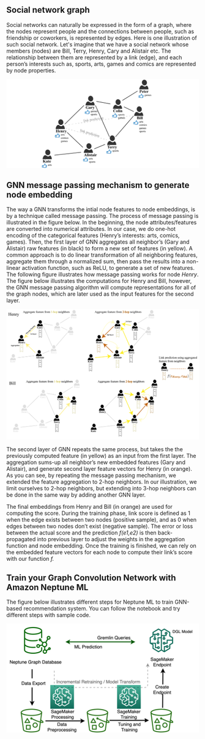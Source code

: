 ## Social network graph

Social networks can naturally be expressed in the form of a graph, where the nodes represent people and the connections between people, such as friendship or coworkers, is represented by edges. Here is one illustration of such social network. Let's imagine that we have a social network whose members (nodes) are Bill, Terry, Henry, Cary and Alistair etc. The relationship between them are represented by a link (edge), and each person’s interests such as, sports, arts, games and comics are represented by node properties. 

![](assets/social-network.png?raw=true)


## GNN message passing mechanism to generate node embedding
The way a GNN transforms the intial node features to node embeddings, is by a technique called message passing. The process of message passing is illustrated in the figure below. In the beginning, the node attributes/features are converted into numerical attributes. In our case, we do one-hot encoding of the categorical features (Henry’s interests: arts, comics, games). Then, the first layer of GNN aggregates all neighbor’s (Gary and Alistair) raw features (in black) to form a new set of features (in yellow). A common approach is to do linear transformation of all neighboring features, aggregate them through a normalized sum, then pass the results into a non-linear activation function, such as ReLU, to generate a set of new features. The following figure illustrates how message passing works for node *Henry*. The figure below illustrates the computations for Henry and Bill, however, the GNN message passing algorithm will compute representations for all of the graph nodes, which are later used as the input features for the second layer. 



![](assets/message-passing.png?raw=true)

The second layer of GNN repeats the same process, but takes the the previously computed feature (in yellow) as an input from the first layer. The aggregation sums-up all neighbor’s new embedded features (Gary and Alistair), and generate second layer feature vectors for Henry (in orange). As you can see, by repeating the message passing mechanism, we extended the feature aggregation to 2-hop neighbors. In our illustration, we limit ourselves to 2-hop neighbors, but extending into 3-hop neighbors can be done in the same way by adding another GNN layer. 



The final embeddings from Henry and Bill (in orange) are used for computing the score. During the training phase, link score is defined as 1 when the edge exists between two nodes (positive sample), and as 0 when edges between two nodes don’t exist (negative sample). The error or loss between the actual score and the prediction *f(e1,e2)* is then back-propagated into previous layer to adjust the weights in the aggregation function and node embedding. Once the training is finished, we can rely on the embedded feature vectors for each node to compute their link’s score with our function *f.* 


## Train your Graph Convolution Network with Amazon Neptune ML

The figure below illustrates different steps for Neptune ML to train GNN-based recommendation system. You can follow the notebook and try different steps with sample code.  



![](assets/NeptuneML-illustration.png?raw=true)